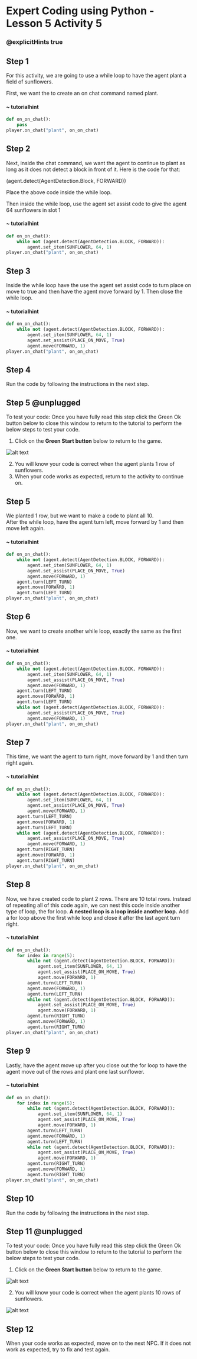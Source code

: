 # Expert Coding using Python - Lesson 5 Activity 5
### @explicitHints true

  

## Step 1 

For this activity, we are going to use a while loop to have the agent plant a field of sunflowers. 

First, we want the to create an on chat command named plant. 

#### ~ tutorialhint

```python
def on_on_chat():
    pass
player.on_chat("plant", on_on_chat)
```

## Step 2

Next, inside the chat command, we want the agent to continue to plant as long as it does not detect a block in front of it.  Here is the code for that:

(agent.detect(AgentDetection.Block, FORWARD))

Place the above code inside the while loop. 

Then inside the while loop, use the agent set assist code to give the agent 64 sunflowers in slot 1

#### ~ tutorialhint

```python
def on_on_chat():
    while not (agent.detect(AgentDetection.BLOCK, FORWARD)):
        agent.set_item(SUNFLOWER, 64, 1)
player.on_chat("plant", on_on_chat)
```

## Step 3
Inside the while loop have the use the agent set assist code to turn place on move to true and then have the agent move forward by 1. Then close the while loop. 


#### ~ tutorialhint

```python
def on_on_chat():
    while not (agent.detect(AgentDetection.BLOCK, FORWARD)):
        agent.set_item(SUNFLOWER, 64, 1)
        agent.set_assist(PLACE_ON_MOVE, True)
        agent.move(FORWARD, 1)
player.on_chat("plant", on_on_chat)
```

## Step 4

Run the code by following the instructions in the next step.


## Step 5 @unplugged
To test your code:
Once you have fully read this step click the Green Ok button below to close this window to return to the tutorial to perform the below steps to test your code.

1. Click on the **Green Start button** below to return to the game.

  
![alt text](https://expertjs.codingcredentials.com/Lesson1/1.1/1.JPG?raw=true  "Start")
  
2. You will know your code is correct when the agent plants 1 row of sunflowers. 
3. When your code works as expected, return to the activity to continue on. 


## Step 5
We planted 1 row, but we want to make a code to plant all 10.  
After the while loop, have the agent turn left, move forward by 1 and then move left again. 


#### ~ tutorialhint

```python
def on_on_chat():
    while not (agent.detect(AgentDetection.BLOCK, FORWARD)):
        agent.set_item(SUNFLOWER, 64, 1)
        agent.set_assist(PLACE_ON_MOVE, True)
        agent.move(FORWARD, 1)
    agent.turn(LEFT_TURN)
    agent.move(FORWARD, 1)
    agent.turn(LEFT_TURN)
player.on_chat("plant", on_on_chat)
```

## Step 6

Now, we want to create another while loop, exactly the same as the first one. 

#### ~ tutorialhint

```python
def on_on_chat():
    while not (agent.detect(AgentDetection.BLOCK, FORWARD)):
        agent.set_item(SUNFLOWER, 64, 1)
        agent.set_assist(PLACE_ON_MOVE, True)
        agent.move(FORWARD, 1)
    agent.turn(LEFT_TURN)
    agent.move(FORWARD, 1)
    agent.turn(LEFT_TURN)
    while not (agent.detect(AgentDetection.BLOCK, FORWARD)):
        agent.set_assist(PLACE_ON_MOVE, True)
        agent.move(FORWARD, 1)
player.on_chat("plant", on_on_chat)
```

## Step 7 
This time, we want the agent to turn right, move forward by 1 and then turn right again. 


#### ~ tutorialhint

```python
def on_on_chat():
    while not (agent.detect(AgentDetection.BLOCK, FORWARD)):
        agent.set_item(SUNFLOWER, 64, 1)
        agent.set_assist(PLACE_ON_MOVE, True)
        agent.move(FORWARD, 1)
    agent.turn(LEFT_TURN)
    agent.move(FORWARD, 1)
    agent.turn(LEFT_TURN)
    while not (agent.detect(AgentDetection.BLOCK, FORWARD)):
        agent.set_assist(PLACE_ON_MOVE, True)
        agent.move(FORWARD, 1)
    agent.turn(RIGHT_TURN)
    agent.move(FORWARD, 1)
    agent.turn(RIGHT_TURN)
player.on_chat("plant", on_on_chat)
```
## Step 8
Now, we have created code to plant 2 rows. There are 10 total rows.  Instead of repeating all of this code again, we can nest this code inside another type of loop, the for loop. **A nested loop is a loop inside another loop.** 
Add a for loop above the first while loop and close it after the last agent turn right. 

#### ~ tutorialhint

```python
def on_on_chat():
    for index in range(5):
        while not (agent.detect(AgentDetection.BLOCK, FORWARD)):
            agent.set_item(SUNFLOWER, 64, 1)
            agent.set_assist(PLACE_ON_MOVE, True)
            agent.move(FORWARD, 1)
        agent.turn(LEFT_TURN)
        agent.move(FORWARD, 1)
        agent.turn(LEFT_TURN)
        while not (agent.detect(AgentDetection.BLOCK, FORWARD)):
            agent.set_assist(PLACE_ON_MOVE, True)
            agent.move(FORWARD, 1)
        agent.turn(RIGHT_TURN)
        agent.move(FORWARD, 1)
        agent.turn(RIGHT_TURN)
player.on_chat("plant", on_on_chat)
```
## Step 9
Lastly, have the agent move up after you close out the for loop to have the agent move out of the rows and plant one last sunflower. 


#### ~ tutorialhint

```python
def on_on_chat():
    for index in range(5):
        while not (agent.detect(AgentDetection.BLOCK, FORWARD)):
            agent.set_item(SUNFLOWER, 64, 1)
            agent.set_assist(PLACE_ON_MOVE, True)
            agent.move(FORWARD, 1)
        agent.turn(LEFT_TURN)
        agent.move(FORWARD, 1)
        agent.turn(LEFT_TURN)
        while not (agent.detect(AgentDetection.BLOCK, FORWARD)):
            agent.set_assist(PLACE_ON_MOVE, True)
            agent.move(FORWARD, 1)
        agent.turn(RIGHT_TURN)
        agent.move(FORWARD, 1)
        agent.turn(RIGHT_TURN)
player.on_chat("plant", on_on_chat)

```

## Step 10

Run the code by following the instructions in the next step.


## Step 11 @unplugged
To test your code:
Once you have fully read this step click the Green Ok button below to close this window to return to the tutorial to perform the below steps to test your code.

1. Click on the **Green Start button** below to return to the game.

  
![alt text](https://expertjs.codingcredentials.com/Lesson1/1.1/1.JPG?raw=true  "Start")
  
2. You will know your code is correct when the agent plants 10 rows of sunflowers. 

![alt text](https://expertjs.codingcredentials.com/Lesson5/5.1/5.5.png?raw=true  "code")

## Step 12

When your code works as expected, move on to the next NPC. 
If it does not work as expected, try to fix and test again.